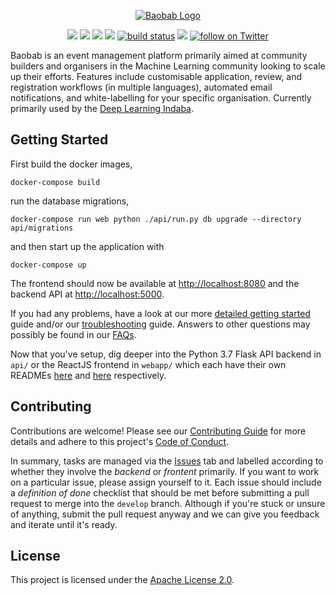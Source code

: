 <p align="center"><a href="https://www.deeplearningindaba.com" target="_blank" rel="noopener noreferrer"><img src="https://github.com/deep-learning-indaba/Baobab/raw/develop/baobab_logo_small.png" alt="Baobab Logo"></a></p>

<p align="center">
    <a href="http://makeapullrequest.com" target="_blank" rel="noopener noreferrer" alt="PRs Welcome">
        <img src="https://img.shields.io/badge/PRs-welcome-brightgreen.svg" /></a>
    <a href="https://github.com/deep-learning-indaba/Baobab/issues/" alt="open issues">
        <img src="https://img.shields.io/github/issues/deep-learning-indaba/Baobab" /></a>
    <a href="https://github.com/deep-learning-indaba/Baobab/graphs/contributors" alt="Contributors">
        <img src="https://img.shields.io/github/contributors/deep-learning-indaba/Baobab" /></a>
    <a href="https://github.com/deep-learning-indaba/Baobab/pulse" alt="Activity">
        <img src="https://img.shields.io/github/commit-activity/y/deep-learning-indaba/Baobab" /></a>
    <a href="https://circleci.com/gh/deep-learning-indaba/Baobab/tree/master">
        <img src="https://img.shields.io/circleci/project/github/deep-learning-indaba/Baobab/master" alt="build status"></a>
    <a href="https://join.slack.com/t/baobab-space/shared_invite/enQtOTc1MzUzNjAyODY0LTM2YmJiOTRiNWEyZWRjMjY5ZmNlYTNjY2Y3ODA4MjZjNDljZTFkZWU3YjU5OTk1MTI5MDQwYzI4YzQ0YjFiYzQ" alt="join slack">
        <img src="https://img.shields.io/badge/slack-join_chat-white.svg?logo=slack&style=social" /></a>
    <a href="https://twitter.com/intent/follow?screen_name=DeepIndaba">
        <img src="https://img.shields.io/twitter/follow/DeepIndaba?style=social&logo=twitter" alt="follow on Twitter"></a>
</p>

Baobab is an event management platform primarily aimed at community builders and organisers in the Machine Learning community looking to scale up their efforts. Features include customisable application, review, and registration workflows (in multiple languages), automated email notifications, and white-labelling for your specific organisation. Currently primarily used by the [Deep Learning Indaba](https://deeplearningindaba.com/).

## Getting Started

First build the docker images,

```console
docker-compose build
```

run the database migrations,

```console
docker-compose run web python ./api/run.py db upgrade --directory api/migrations
```

and then start up the application with

```console
docker-compose up
```

The frontend should now be available at [http://localhost:8080](http://localhost:8080) and the backend API at [http://localhost:5000](http://localhost:5000).

If you had any problems, have a look at our more [detailed getting started](./docs/getting_started_detailed.md) guide and/or our [troubleshooting](./docs/troubleshooting.md) guide. Answers to other questions may possibly be found in our [FAQs](./docs/faq.md).

Now that you've setup, dig deeper into the Python 3.7 Flask API backend in `api/` or the ReactJS frontend in `webapp/` which each have their own READMEs [here](./api/README.md) and [here](./webapp/README.md) respectively.

## Contributing

Contributions are welcome! Please see our [Contributing Guide](CONTRIBUTING.md) for more details and adhere to this project's [Code of Conduct](CODE_OF_CONDUCT.md).

In summary, tasks are managed via the [Issues](https://github.com/deep-learning-indaba/Baobab/issues) tab and labelled according to whether they involve the _backend_ or _frontent_ primarily. If you want to work on a particular issue, please assign yourself to it. Each issue should include a _definition of done_ checklist that should be met before submitting a pull request to merge into the `develop` branch. Although if you're stuck or unsure of anything, submit the pull request anyway and we can give you feedback and iterate until it's ready.

## License

This project is licensed under the [Apache License 2.0](LICENSE).
